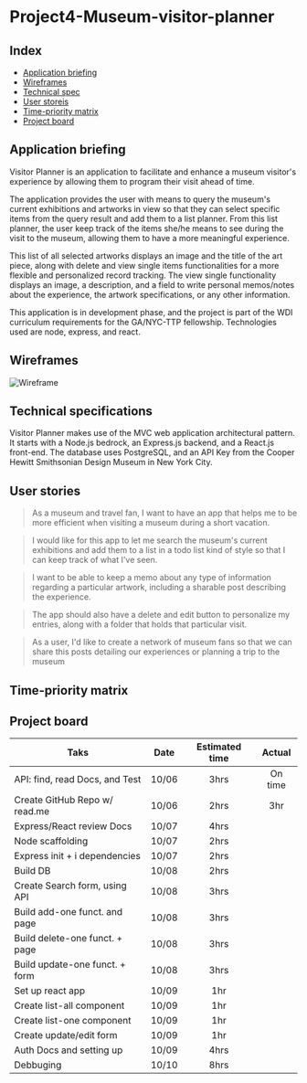 # Project4-Museum-visitor-planner

Index
-------------------------------------
- [Application briefing](#appkication-briefing)
- [Wireframes](#wireframes)
- [Technical spec](#technical-specifications)
- [User storeis](#user-stories)
- [Time-priority matrix](#time-priority-matrix)
- [Project board](#project-board)

Application briefing
-------------------------------------

Visitor Planner is an application to facilitate and enhance a museum visitor's experience by allowing them to program their visit ahead of time.

The application provides the user with means to query the museum's current exhibitions and artworks in view so that they can select specific items from the query result and add them to a list planner. From this list planner, the user keep track of the items she/he means to see during the visit to the museum, allowing them to have a more meaningful experience.

This list of all selected artworks displays an image and the title of the art piece, along with delete and view single items functionalities for a more flexible and personalized record tracking. The view single functionality displays an image, a description, and a field to write personal memos/notes about the experience, the artwork specifications, or any other information.

This application is in development phase, and the project is part of the WDI curriculum requirements for the GA/NYC-TTP fellowship. Technologies used are node, express, and react.

Wireframes
----------
![Wireframe](../readme_images/wireframe.png)

Technical specifications
------------------------
Visitor Planner makes use of the MVC web application architectural pattern. It starts with a Node.js bedrock, an Express.js backend, and a React.js front-end. The database uses PostgreSQL, and an API Key from the Cooper Hewitt Smithsonian Design Museum in New York City. 

User stories
------------
>As a museum and travel fan, I want to have an app that helps me to be more efficient when visiting a museum during a short vacation.


>I would like for this app to let me search the museum's current exhibitions and add them to a list in a todo list kind of style so that I can keep track of what I've seen.


>I want to be able to keep a memo about any type of information regarding a particular artwork, including a sharable post describing the experience.


> The app should also have a delete and edit button to personalize my entries, along with a folder that holds that particular visit.


>As a user, I'd like to create a network of museum fans so that we can share this posts detailing our experiences or planning a trip to the museum

Time-priority matrix
--------------------

Project board
-------------
| Taks                          | Date  | Estimated time| Actual |
| -------------                 |:-----:| :------------:|:------:|
| API: find, read Docs, and Test| 10/06 | 3hrs          |On time |
| Create GitHub Repo w/ read.me | 10/06 | 2hrs          |3hr     |
| Express/React review Docs     | 10/07 |  4hrs         |        |
| Node scaffolding              | 10/07 | 2hrs          |        |
| Express init + i dependencies | 10/07 | 2hrs          |        |
| Build DB                      | 10/08 | 2hrs          |        |
| Create Search form, using API | 10/08 | 3hrs          |        |
| Build add-one funct. and page | 10/08 | 3hrs          |        |
| Build delete-one funct. + page| 10/08 | 3hrs          |        |
| Build update-one funct. + form| 10/08 | 3hrs          |        |
| Set up react app              | 10/09 | 1hr           |        |
| Create list-all component     | 10/09 | 1hr           |        |
| Create list-one component     | 10/09 | 1hr           |        |
| Create update/edit form       | 10/09 | 1hr           |        |
| Auth Docs and setting up      | 10/09 | 4hrs          |        |
| Debbuging                     | 10/10 | 8hrs          |        |
